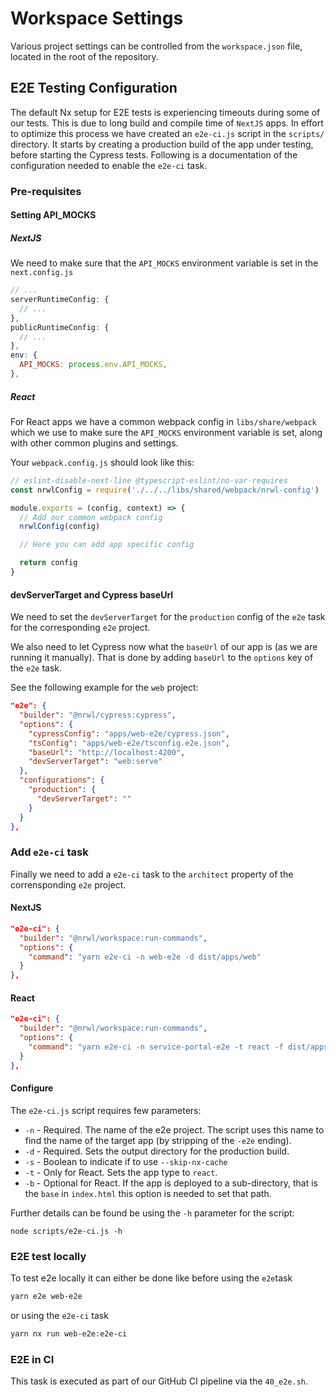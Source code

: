 # Workspace Settings

Various project settings can be controlled from the `workspace.json`
file, located in the root of the repository.

## E2E Testing Configuration

The default Nx setup for E2E tests is experiencing timeouts during some of our tests. This is due to long build and compile time of `NextJS` apps.
In effort to optimize this process we have created an `e2e-ci.js` script
in the `scripts/` directory. It starts by creating a production build
of the app under testing, before starting the Cypress tests. Following
is a documentation of the configuration needed to enable the `e2e-ci` task.

### Pre-requisites

#### Setting API_MOCKS

##### NextJS

We need to make sure that the `API_MOCKS` environment variable is set in
the `next.config.js`

```javascript
// ...
serverRuntimeConfig: {
  // ...
},
publicRuntimeConfig: {
  // ...
},
env: {
  API_MOCKS: process.env.API_MOCKS,
},
```

##### React

For React apps we have a common webpack config in `libs/share/webpack`
which we use to make sure the `API_MOCKS` environment variable is set,
along with other common plugins and settings.

Your `webpack.config.js` should look like this:

```javascript
// eslint-disable-next-line @typescript-eslint/no-var-requires
const nrwlConfig = require('./../../libs/shared/webpack/nrwl-config')

module.exports = (config, context) => {
  // Add our common webpack config
  nrwlConfig(config)

  // Here you can add app specific config

  return config
}
```

#### devServerTarget and Cypress baseUrl

We need to set the `devServerTarget` for the `production` config
of the `e2e` task for the corresponding `e2e` project.

We also need to let Cypress now what the `baseUrl` of our app is
(as we are running it manually). That is done by adding `baseUrl` to the
`options` key of the `e2e` task.

See the following example for the `web` project:

```json
"e2e": {
  "builder": "@nrwl/cypress:cypress",
  "options": {
    "cypressConfig": "apps/web-e2e/cypress.json",
    "tsConfig": "apps/web-e2e/tsconfig.e2e.json",
    "baseUrl": "http://localhost:4200",
    "devServerTarget": "web:serve"
  },
  "configurations": {
    "production": {
      "devServerTarget": ""
    }
  }
},
```

### Add `e2e-ci` task

Finally we need to add a `e2e-ci` task to the `architect` property
of the corrensponding `e2e` project.

#### NextJS

```json
"e2e-ci": {
  "builder": "@nrwl/workspace:run-commands",
  "options": {
    "command": "yarn e2e-ci -n web-e2e -d dist/apps/web"
  }
},
```

#### React

```json
"e2e-ci": {
  "builder": "@nrwl/workspace:run-commands",
  "options": {
    "command": "yarn e2e-ci -n service-portal-e2e -t react -f dist/apps/service-portal -b /minarsidur"
  }
},
```

#### Configure

The `e2e-ci.js` script requires few parameters:

- `-n` - Required. The name of the e2e project. The script uses this name to find
  the name of the target app (by stripping of the `-e2e` ending).
- `-d` - Required. Sets the output directory for the production build.
- `-s` - Boolean to indicate if to use `--skip-nx-cache`
- `-t` - Only for React. Sets the app type to `react`.
- `-b` - Optional for React. If the app is deployed to a sub-directory,
  that is the `base` in `index.html` this option is needed to
  set that path.

Further details can be found be using the `-h` parameter for the script:

```
node scripts/e2e-ci.js -h
```

### E2E test locally

To test e2e locally it can either be done like before using the `e2e`task

```bash
yarn e2e web-e2e
```

or using the `e2e-ci` task

```bash
yarn nx run web-e2e:e2e-ci
```

### E2E in CI

This task is executed as part of our GitHub CI pipeline via the `40_e2e.sh`.
